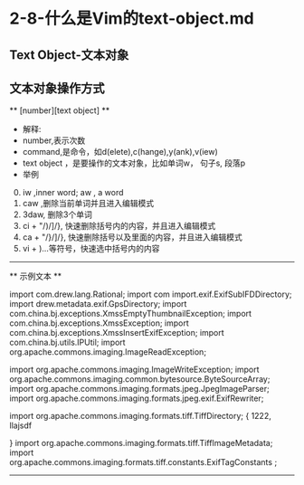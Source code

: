 # 2-8-什么是Vim的text-object.md

## Text Object-文本对象

## 文本对象操作方式
** [number]<command>[text object] ** 
- 解释:
- number,表示次数
- command,是命令，如d(elete),c(hange),y(ank),v(iew)
- text object ，是要操作的文本对象，比如单词w， 句子s, 段落p
- 举例
0. iw ,inner word; aw , a word
1. caw ,删除当前单词并且进入编辑模式
2. 3daw, 删除3个单词
3. ci + "/)/]/}, 快速删除括号内的内容，并且进入编辑模式
4. ca + "/}/]/}, 快速删除括号以及里面的内容，并且进入编辑模式
5. vi + )...等符号，快速选中括号内的内容


***
** 示例文本 **

 import com.drew.lang.Rational;
 import com
 import.exif.ExifSubIFDDirectory;
 import drew.metadata.exif.GpsDirectory;
 import com.china.bj.exceptions.XmssEmptyThumbnailException;
 import com.china.bj.exceptions.XmssException;
 import com.china.bj.exceptions.XmssInsertExifException;
 import com.china.bj.utils.IPUtil;
 import org.apache.commons.imaging.ImageReadException;

 import org.apache.commons.imaging.ImageWriteException;
 import org.apache.commons.imaging.common.bytesource.ByteSourceArray;
 import org.apache.commons.imaging.formats.jpeg.JpegImageParser;
 import org.apache.commons.imaging.formats.jpeg.exif.ExifRewriter;

 import org.apache.commons.imaging.formats.tiff.TiffDirectory;
 {
    1222,
    llajsdf
 
 } 
 import org.apache.commons.imaging.formats.tiff.TiffImageMetadata;
 import org.apache.commons.imaging.formats.tiff.constants.ExifTagConstants    ;

***
